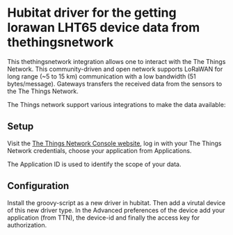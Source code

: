 # Hubitat driver for the getting lorawan LHT65 device data from thethingsnetwork

This thethingsnetwork integration allows one to interact with the The Things Network. This community-driven and open network supports LoRaWAN for long range (~5 to 15 km) communication with a low bandwidth (51 bytes/message). Gateways transfers the received data from the sensors to the The Things Network.

The Things network support various integrations to make the data available:

## Setup
Visit the [The Things Network Console website](https://console.thethingsnetwork.org/), log in with your The Things Network credentials, choose your application from Applications.

The Application ID is used to identify the scope of your data.

## Configuration
Install the groovy-script as a new driver in hubitat. Then add a virutal device of this new driver type. In the Advanced preferences of the device add your application (from TTN), the device-id and finally the access key for authorization.
